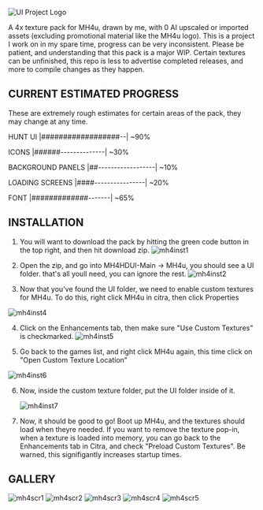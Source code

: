 ![UI Project Logo](https://github.com/xl3lackout/MH4HDUI/assets/45904365/dcfc1c92-497b-4bc8-8e3e-0103880a5d1f)

A 4x texture pack for MH4u, drawn by me, with 0 AI upscaled or imported assets (excluding promotional material like the MH4u logo).
This is a project I work on in my spare time, progress can be very inconsistent. Please be patient, and understanding that this pack is a major WIP. Certain textures can be unfinished, this repo is less to advertise completed releases, and more to compile changes as they happen.

CURRENT ESTIMATED PROGRESS
-----------------------------------------------------------------------------------------------------------

These are extremely rough estimates for certain areas of the pack, they may change at any time.

HUNT UI           |##################--| ~90%

ICONS             |######--------------| ~30%

BACKGROUND PANELS |##------------------| ~10%

LOADING SCREENS   |####----------------| ~20%

FONT              |#############-------| ~65%


INSTALLATION
-----------------------------------------------------------------------------------------------------------

1) You will want to download the pack by hitting the green code button in the top right, and then hit download zip.
   ![mh4inst1](https://github.com/xl3lackout/MH4HDUI/assets/45904365/339754b0-d60a-41c1-85c8-c4f68fc79c92)

2) Open the zip, and go into MH4HDUI-Main -> MH4u, you should see a UI folder. that's all youll need, you can ignore the rest.
   ![mh4inst2](https://github.com/xl3lackout/MH4HDUI/assets/45904365/1d9aa6e2-c35c-495a-a91c-4107838230cb)

3) Now that you've found the UI folder, we need to enable custom textures for MH4u. To do this, right click MH4u in citra, then click Properties
   
  ![mh4inst4](https://github.com/xl3lackout/MH4HDUI/assets/45904365/228882ea-3970-472c-b40c-bf48cdf3e760)

4) Click on the Enhancements tab, then make sure "Use Custom Textures" is checkmarked.
   ![mh4inst5](https://github.com/xl3lackout/MH4HDUI/assets/45904365/08c78c3a-19ec-4874-9186-df91d074fcb6)

5) Go back to the games list, and right click MH4u again, this time click on "Open Custom Texture Location"
   
![mh4inst6](https://github.com/xl3lackout/MH4HDUI/assets/45904365/1b1d7441-96ea-4db1-b511-e583b59bacc4)

6) Now, inside the custom texture folder, put the UI folder inside of it.

   ![mh4inst7](https://github.com/xl3lackout/MH4HDUI/assets/45904365/72f4fd4e-27dc-4fb7-98d1-3045997be95b)

7) Now, it should be good to go! Boot up MH4u, and the textures should load when theyre needed. If you want to remove the texture pop-in, when a texture is loaded into memory, you can go back to the Enhancements tab in Citra, and check "Preload Custom Textures". Be warned, this signifigantly increases startup times.




GALLERY
------------------------------------------------------------------------------------------

![mh4scr1](https://github.com/xl3lackout/MH4HDUI/assets/45904365/fa34c985-0e85-4aa9-abe0-2404cd2f1710)
![mh4scr2](https://github.com/xl3lackout/MH4HDUI/assets/45904365/7451d25a-1ae2-437e-b551-a971ae48e9ec)
![mh4scr3](https://github.com/xl3lackout/MH4HDUI/assets/45904365/8d6c87da-7a3d-44fb-b1fb-e623cb95d192)
![mh4scr4](https://github.com/xl3lackout/MH4HDUI/assets/45904365/c7991c17-b0da-42fe-9f89-6971c211ed0d)
![mh4scr5](https://github.com/xl3lackout/MH4HDUI/assets/45904365/2a24e19c-27a9-44ef-a8e8-14344506ffff)

